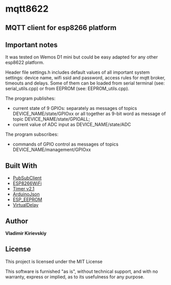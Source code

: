 # mqtt8622

## MQTT client for esp8266 platform

## Important notes

It was tested on Wemos D1 mini but could be easy adapted for any other esp8622 platform.

Header file settings.h includes default values of all important system settings: device name, wifi ssid and password, access rules for mqtt broker, timeouts and delays. Some of them can be loaded from serial terminal (see: serial_utils.cpp) or from EEPROM (see: EEPROM_utils.cpp).

The program publishes:
- current state of 9 GPIOs: separately as messages of topics DEVICE_NAME/state/GPIOxx or all together as 9-bit word as message of topic DEVICE_NAME/state/GPIOALL;
- current value of ADC input as DEVICE_NAME/state/ADC
  
The program subscribes:
- commands of GPIO control as messages of topics DEVICE_NAME/management/GPIOxx

## Built With

* [PubSubClient](https://github.com/knolleary/pubsubclient)
* [ESP8266WiFi](https://github.com/esp8266/Arduino/tree/master/libraries/ESP8266WiFi)
* [Timer v2.1](https://github.com/JChristensen/Timer/tree/v2.1) 
* [ArduinoJson](https://github.com/bblanchon/ArduinoJson) 
* [ESP_EEPROM](https://github.com/jwrw/ESP_EEPROM) 
* [VirtualDelay](https://github.com/avandalen/VirtualDelay)

## Author

**Vladimir Kirievskiy** 

## License

This project is licensed under the MIT License

This software is furnished "as is", without technical support, and with no warranty, express or implied, as to its usefulness for any purpose.
